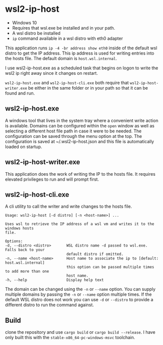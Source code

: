 # wsl2-ip-host

* Windows 10
* Requires that wsl.exe be installed and in your path.
* A wsl distro be installed
* `ip` command available in a wsl distro with eth0 adapter

This application runs `ip -4 -br address show eth0` inside of the default wsl distro to get the IP address.  This ip address is used for writing entries into the hosts file.  The default domain is `host.wsl.internal`.  

I use wsl2-ip-host.exe as a scheduled task that begins on logon to write the wsl2 ip right away since it changes on restart.

`wsl2-ip-host.exe` and `wsl2-ip-host-cli.exe` both require that `wsl2-ip-host-writer.exe` be either in the same folder or in your path so that it can be found and run. 

## wsl2-ip-host.exe

A windows tool that lives in the system tray where a convenient write action is available.  Domains can be configured within the `open` window as well as selecting a different host file path in case it were to be needed.  The configuration can be saved through the menu option at the top.  The configuration is saved at ~/.wsl2-ip-host.json and this file is automatically loaded on startup.

## wsl2-ip-host-writer.exe

This application does the work of writing the IP to the hosts file.  It requires elevated privileges to run and will prompt first.

## wsl2-ip-host-cli.exe

A cli utility to call the writer and write changes to the hosts file.

```
Usage: wsl2-ip-host [-d distro] [-n <host-name>] ...

Uses wsl to retrieve the IP address of a wsl vm and writes it to the windows hosts  
file.

Options:
-d, --distro <distro>       WSL distro name -d passed to wsl.exe. Falls back to your
                            default distro if omitted.
-n, --name <host-name>      Host name to associate the ip to [default: host.wsl.internal]
                            this option can be passed multiple times to add more than one
                            host name.
-h, --help                  Display help text
```

The domain can be changed using the `-n` or `--name` option.  You can supply multiple domains by passing the `-n` or `--name` option multiple times. If the default WSL distro does not work you can use `-d` or `--distro` to provide a different distro to run the command against.

## Build

clone the repository and use `cargo build` or `cargo build --release`. I have only built this with the `stable-x86_64-pc-windows-msvc` toolchain.
